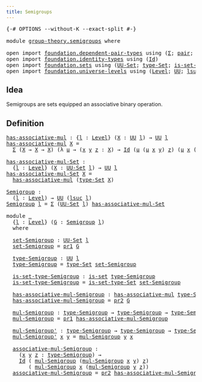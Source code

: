 ```yaml
---
title: Semigroups
---
```


<pre class="Agda"><a id="36" class="Symbol">{-#</a> <a id="40" class="Keyword">OPTIONS</a> <a id="48" class="Pragma">--without-K</a> <a id="60" class="Pragma">--exact-split</a> <a id="74" class="Symbol">#-}</a>

<a id="79" class="Keyword">module</a> <a id="86" href="group-theory.semigroups.html" class="Module">group-theory.semigroups</a> <a id="110" class="Keyword">where</a>

<a id="117" class="Keyword">open</a> <a id="122" class="Keyword">import</a> <a id="129" href="foundation.dependent-pair-types.html" class="Module">foundation.dependent-pair-types</a> <a id="161" class="Keyword">using</a> <a id="167" class="Symbol">(</a><a id="168" href="foundation-core.dependent-pair-types.html#515" class="Record">Σ</a><a id="169" class="Symbol">;</a> <a id="171" href="foundation-core.dependent-pair-types.html#588" class="InductiveConstructor">pair</a><a id="175" class="Symbol">;</a> <a id="177" href="foundation-core.dependent-pair-types.html#605" class="Field">pr1</a><a id="180" class="Symbol">;</a> <a id="182" href="foundation-core.dependent-pair-types.html#617" class="Field">pr2</a><a id="185" class="Symbol">)</a>
<a id="187" class="Keyword">open</a> <a id="192" class="Keyword">import</a> <a id="199" href="foundation.identity-types.html" class="Module">foundation.identity-types</a> <a id="225" class="Keyword">using</a> <a id="231" class="Symbol">(</a><a id="232" href="foundation-core.identity-types.html#1767" class="Datatype">Id</a><a id="234" class="Symbol">)</a>
<a id="236" class="Keyword">open</a> <a id="241" class="Keyword">import</a> <a id="248" href="foundation.sets.html" class="Module">foundation.sets</a> <a id="264" class="Keyword">using</a> <a id="270" class="Symbol">(</a><a id="271" href="foundation-core.sets.html#1190" class="Function">UU-Set</a><a id="277" class="Symbol">;</a> <a id="279" href="foundation-core.sets.html#1304" class="Function">type-Set</a><a id="287" class="Symbol">;</a> <a id="289" href="foundation-core.sets.html#1355" class="Function">is-set-type-Set</a><a id="304" class="Symbol">;</a> <a id="306" href="foundation-core.sets.html#1113" class="Function">is-set</a><a id="312" class="Symbol">)</a>
<a id="314" class="Keyword">open</a> <a id="319" class="Keyword">import</a> <a id="326" href="foundation.universe-levels.html" class="Module">foundation.universe-levels</a> <a id="353" class="Keyword">using</a> <a id="359" class="Symbol">(</a><a id="360" href="Agda.Primitive.html#597" class="Postulate">Level</a><a id="365" class="Symbol">;</a> <a id="367" href="foundation-core.universe-levels.html#235" class="Primitive">UU</a><a id="369" class="Symbol">;</a> <a id="371" href="Agda.Primitive.html#780" class="Primitive">lsuc</a><a id="375" class="Symbol">)</a>
</pre>
## Idea

Semigroups are sets equipped an associative binary operation. 

## Definition

<pre class="Agda"><a id="has-associative-mul"></a><a id="478" href="group-theory.semigroups.html#478" class="Function">has-associative-mul</a> <a id="498" class="Symbol">:</a> <a id="500" class="Symbol">{</a><a id="501" href="group-theory.semigroups.html#501" class="Bound">l</a> <a id="503" class="Symbol">:</a> <a id="505" href="Agda.Primitive.html#597" class="Postulate">Level</a><a id="510" class="Symbol">}</a> <a id="512" class="Symbol">(</a><a id="513" href="group-theory.semigroups.html#513" class="Bound">X</a> <a id="515" class="Symbol">:</a> <a id="517" href="foundation-core.universe-levels.html#235" class="Primitive">UU</a> <a id="520" href="group-theory.semigroups.html#501" class="Bound">l</a><a id="521" class="Symbol">)</a> <a id="523" class="Symbol">→</a> <a id="525" href="foundation-core.universe-levels.html#235" class="Primitive">UU</a> <a id="528" href="group-theory.semigroups.html#501" class="Bound">l</a>
<a id="530" href="group-theory.semigroups.html#478" class="Function">has-associative-mul</a> <a id="550" href="group-theory.semigroups.html#550" class="Bound">X</a> <a id="552" class="Symbol">=</a>
  <a id="556" href="foundation-core.dependent-pair-types.html#515" class="Record">Σ</a> <a id="558" class="Symbol">(</a><a id="559" href="group-theory.semigroups.html#550" class="Bound">X</a> <a id="561" class="Symbol">→</a> <a id="563" href="group-theory.semigroups.html#550" class="Bound">X</a> <a id="565" class="Symbol">→</a> <a id="567" href="group-theory.semigroups.html#550" class="Bound">X</a><a id="568" class="Symbol">)</a> <a id="570" class="Symbol">(λ</a> <a id="573" href="group-theory.semigroups.html#573" class="Bound">μ</a> <a id="575" class="Symbol">→</a> <a id="577" class="Symbol">(</a><a id="578" href="group-theory.semigroups.html#578" class="Bound">x</a> <a id="580" href="group-theory.semigroups.html#580" class="Bound">y</a> <a id="582" href="group-theory.semigroups.html#582" class="Bound">z</a> <a id="584" class="Symbol">:</a> <a id="586" href="group-theory.semigroups.html#550" class="Bound">X</a><a id="587" class="Symbol">)</a> <a id="589" class="Symbol">→</a> <a id="591" href="foundation-core.identity-types.html#1767" class="Datatype">Id</a> <a id="594" class="Symbol">(</a><a id="595" href="group-theory.semigroups.html#573" class="Bound">μ</a> <a id="597" class="Symbol">(</a><a id="598" href="group-theory.semigroups.html#573" class="Bound">μ</a> <a id="600" href="group-theory.semigroups.html#578" class="Bound">x</a> <a id="602" href="group-theory.semigroups.html#580" class="Bound">y</a><a id="603" class="Symbol">)</a> <a id="605" href="group-theory.semigroups.html#582" class="Bound">z</a><a id="606" class="Symbol">)</a> <a id="608" class="Symbol">(</a><a id="609" href="group-theory.semigroups.html#573" class="Bound">μ</a> <a id="611" href="group-theory.semigroups.html#578" class="Bound">x</a> <a id="613" class="Symbol">(</a><a id="614" href="group-theory.semigroups.html#573" class="Bound">μ</a> <a id="616" href="group-theory.semigroups.html#580" class="Bound">y</a> <a id="618" href="group-theory.semigroups.html#582" class="Bound">z</a><a id="619" class="Symbol">)))</a>

<a id="has-associative-mul-Set"></a><a id="624" href="group-theory.semigroups.html#624" class="Function">has-associative-mul-Set</a> <a id="648" class="Symbol">:</a>
  <a id="652" class="Symbol">{</a><a id="653" href="group-theory.semigroups.html#653" class="Bound">l</a> <a id="655" class="Symbol">:</a> <a id="657" href="Agda.Primitive.html#597" class="Postulate">Level</a><a id="662" class="Symbol">}</a> <a id="664" class="Symbol">(</a><a id="665" href="group-theory.semigroups.html#665" class="Bound">X</a> <a id="667" class="Symbol">:</a> <a id="669" href="foundation-core.sets.html#1190" class="Function">UU-Set</a> <a id="676" href="group-theory.semigroups.html#653" class="Bound">l</a><a id="677" class="Symbol">)</a> <a id="679" class="Symbol">→</a> <a id="681" href="foundation-core.universe-levels.html#235" class="Primitive">UU</a> <a id="684" href="group-theory.semigroups.html#653" class="Bound">l</a>
<a id="686" href="group-theory.semigroups.html#624" class="Function">has-associative-mul-Set</a> <a id="710" href="group-theory.semigroups.html#710" class="Bound">X</a> <a id="712" class="Symbol">=</a>
  <a id="716" href="group-theory.semigroups.html#478" class="Function">has-associative-mul</a> <a id="736" class="Symbol">(</a><a id="737" href="foundation-core.sets.html#1304" class="Function">type-Set</a> <a id="746" href="group-theory.semigroups.html#710" class="Bound">X</a><a id="747" class="Symbol">)</a>

<a id="Semigroup"></a><a id="750" href="group-theory.semigroups.html#750" class="Function">Semigroup</a> <a id="760" class="Symbol">:</a>
  <a id="764" class="Symbol">(</a><a id="765" href="group-theory.semigroups.html#765" class="Bound">l</a> <a id="767" class="Symbol">:</a> <a id="769" href="Agda.Primitive.html#597" class="Postulate">Level</a><a id="774" class="Symbol">)</a> <a id="776" class="Symbol">→</a> <a id="778" href="foundation-core.universe-levels.html#235" class="Primitive">UU</a> <a id="781" class="Symbol">(</a><a id="782" href="Agda.Primitive.html#780" class="Primitive">lsuc</a> <a id="787" href="group-theory.semigroups.html#765" class="Bound">l</a><a id="788" class="Symbol">)</a>
<a id="790" href="group-theory.semigroups.html#750" class="Function">Semigroup</a> <a id="800" href="group-theory.semigroups.html#800" class="Bound">l</a> <a id="802" class="Symbol">=</a> <a id="804" href="foundation-core.dependent-pair-types.html#515" class="Record">Σ</a> <a id="806" class="Symbol">(</a><a id="807" href="foundation-core.sets.html#1190" class="Function">UU-Set</a> <a id="814" href="group-theory.semigroups.html#800" class="Bound">l</a><a id="815" class="Symbol">)</a> <a id="817" href="group-theory.semigroups.html#624" class="Function">has-associative-mul-Set</a>

<a id="842" class="Keyword">module</a> <a id="849" href="group-theory.semigroups.html#849" class="Module">_</a>
  <a id="853" class="Symbol">{</a><a id="854" href="group-theory.semigroups.html#854" class="Bound">l</a> <a id="856" class="Symbol">:</a> <a id="858" href="Agda.Primitive.html#597" class="Postulate">Level</a><a id="863" class="Symbol">}</a> <a id="865" class="Symbol">(</a><a id="866" href="group-theory.semigroups.html#866" class="Bound">G</a> <a id="868" class="Symbol">:</a> <a id="870" href="group-theory.semigroups.html#750" class="Function">Semigroup</a> <a id="880" href="group-theory.semigroups.html#854" class="Bound">l</a><a id="881" class="Symbol">)</a>
  <a id="885" class="Keyword">where</a>

  <a id="894" href="group-theory.semigroups.html#894" class="Function">set-Semigroup</a> <a id="908" class="Symbol">:</a> <a id="910" href="foundation-core.sets.html#1190" class="Function">UU-Set</a> <a id="917" href="group-theory.semigroups.html#854" class="Bound">l</a>
  <a id="921" href="group-theory.semigroups.html#894" class="Function">set-Semigroup</a> <a id="935" class="Symbol">=</a> <a id="937" href="foundation-core.dependent-pair-types.html#605" class="Field">pr1</a> <a id="941" href="group-theory.semigroups.html#866" class="Bound">G</a>

  <a id="946" href="group-theory.semigroups.html#946" class="Function">type-Semigroup</a> <a id="961" class="Symbol">:</a> <a id="963" href="foundation-core.universe-levels.html#235" class="Primitive">UU</a> <a id="966" href="group-theory.semigroups.html#854" class="Bound">l</a>
  <a id="970" href="group-theory.semigroups.html#946" class="Function">type-Semigroup</a> <a id="985" class="Symbol">=</a> <a id="987" href="foundation-core.sets.html#1304" class="Function">type-Set</a> <a id="996" href="group-theory.semigroups.html#894" class="Function">set-Semigroup</a>

  <a id="1013" href="group-theory.semigroups.html#1013" class="Function">is-set-type-Semigroup</a> <a id="1035" class="Symbol">:</a> <a id="1037" href="foundation-core.sets.html#1113" class="Function">is-set</a> <a id="1044" href="group-theory.semigroups.html#946" class="Function">type-Semigroup</a>
  <a id="1061" href="group-theory.semigroups.html#1013" class="Function">is-set-type-Semigroup</a> <a id="1083" class="Symbol">=</a> <a id="1085" href="foundation-core.sets.html#1355" class="Function">is-set-type-Set</a> <a id="1101" href="group-theory.semigroups.html#894" class="Function">set-Semigroup</a>

  <a id="1118" href="group-theory.semigroups.html#1118" class="Function">has-associative-mul-Semigroup</a> <a id="1148" class="Symbol">:</a> <a id="1150" href="group-theory.semigroups.html#478" class="Function">has-associative-mul</a> <a id="1170" href="group-theory.semigroups.html#946" class="Function">type-Semigroup</a>
  <a id="1187" href="group-theory.semigroups.html#1118" class="Function">has-associative-mul-Semigroup</a> <a id="1217" class="Symbol">=</a> <a id="1219" href="foundation-core.dependent-pair-types.html#617" class="Field">pr2</a> <a id="1223" href="group-theory.semigroups.html#866" class="Bound">G</a>

  <a id="1228" href="group-theory.semigroups.html#1228" class="Function">mul-Semigroup</a> <a id="1242" class="Symbol">:</a> <a id="1244" href="group-theory.semigroups.html#946" class="Function">type-Semigroup</a> <a id="1259" class="Symbol">→</a> <a id="1261" href="group-theory.semigroups.html#946" class="Function">type-Semigroup</a> <a id="1276" class="Symbol">→</a> <a id="1278" href="group-theory.semigroups.html#946" class="Function">type-Semigroup</a>
  <a id="1295" href="group-theory.semigroups.html#1228" class="Function">mul-Semigroup</a> <a id="1309" class="Symbol">=</a> <a id="1311" href="foundation-core.dependent-pair-types.html#605" class="Field">pr1</a> <a id="1315" href="group-theory.semigroups.html#1118" class="Function">has-associative-mul-Semigroup</a>

  <a id="1348" href="group-theory.semigroups.html#1348" class="Function">mul-Semigroup&#39;</a> <a id="1363" class="Symbol">:</a> <a id="1365" href="group-theory.semigroups.html#946" class="Function">type-Semigroup</a> <a id="1380" class="Symbol">→</a> <a id="1382" href="group-theory.semigroups.html#946" class="Function">type-Semigroup</a> <a id="1397" class="Symbol">→</a> <a id="1399" href="group-theory.semigroups.html#946" class="Function">type-Semigroup</a>
  <a id="1416" href="group-theory.semigroups.html#1348" class="Function">mul-Semigroup&#39;</a> <a id="1431" href="group-theory.semigroups.html#1431" class="Bound">x</a> <a id="1433" href="group-theory.semigroups.html#1433" class="Bound">y</a> <a id="1435" class="Symbol">=</a> <a id="1437" href="group-theory.semigroups.html#1228" class="Function">mul-Semigroup</a> <a id="1451" href="group-theory.semigroups.html#1433" class="Bound">y</a> <a id="1453" href="group-theory.semigroups.html#1431" class="Bound">x</a>

  <a id="1458" href="group-theory.semigroups.html#1458" class="Function">associative-mul-Semigroup</a> <a id="1484" class="Symbol">:</a>
    <a id="1490" class="Symbol">(</a><a id="1491" href="group-theory.semigroups.html#1491" class="Bound">x</a> <a id="1493" href="group-theory.semigroups.html#1493" class="Bound">y</a> <a id="1495" href="group-theory.semigroups.html#1495" class="Bound">z</a> <a id="1497" class="Symbol">:</a> <a id="1499" href="group-theory.semigroups.html#946" class="Function">type-Semigroup</a><a id="1513" class="Symbol">)</a> <a id="1515" class="Symbol">→</a>
    <a id="1521" href="foundation-core.identity-types.html#1767" class="Datatype">Id</a> <a id="1524" class="Symbol">(</a> <a id="1526" href="group-theory.semigroups.html#1228" class="Function">mul-Semigroup</a> <a id="1540" class="Symbol">(</a><a id="1541" href="group-theory.semigroups.html#1228" class="Function">mul-Semigroup</a> <a id="1555" href="group-theory.semigroups.html#1491" class="Bound">x</a> <a id="1557" href="group-theory.semigroups.html#1493" class="Bound">y</a><a id="1558" class="Symbol">)</a> <a id="1560" href="group-theory.semigroups.html#1495" class="Bound">z</a><a id="1561" class="Symbol">)</a>
       <a id="1570" class="Symbol">(</a> <a id="1572" href="group-theory.semigroups.html#1228" class="Function">mul-Semigroup</a> <a id="1586" href="group-theory.semigroups.html#1491" class="Bound">x</a> <a id="1588" class="Symbol">(</a><a id="1589" href="group-theory.semigroups.html#1228" class="Function">mul-Semigroup</a> <a id="1603" href="group-theory.semigroups.html#1493" class="Bound">y</a> <a id="1605" href="group-theory.semigroups.html#1495" class="Bound">z</a><a id="1606" class="Symbol">))</a>
  <a id="1611" href="group-theory.semigroups.html#1458" class="Function">associative-mul-Semigroup</a> <a id="1637" class="Symbol">=</a> <a id="1639" href="foundation-core.dependent-pair-types.html#617" class="Field">pr2</a> <a id="1643" href="group-theory.semigroups.html#1118" class="Function">has-associative-mul-Semigroup</a>
</pre>